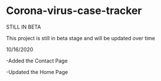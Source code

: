 # Corona-virus-case-tracker
STILL IN BETA

This project is still in beta stage and will be updated over time

10/16/2020

-Added the Contact Page

-Updated the Home Page
